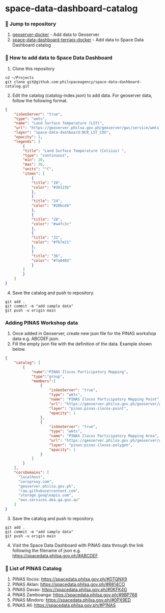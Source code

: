 # space-data-dashboard-catalog

### :pushpin: Jump to repository
1. [geoserver-docker](https://github.com/philspaceagency/geoserver-docker) - Add data to Geoserver
2. [space-data-dashboard-terriajs-docker](https://github.com/philspaceagency/space-data-dashboard-terriajs-docker) - Add data to Space Data Dashboard catalog

### :pushpin: How to add data to Space Data Dashboard
1. Clone this repository
```
cd ~/Projects
git clone git@github.com:philspaceagency/space-data-dashboard-catalog.git
```
2. Edit the catalog (catalog-index.json) to add data. For geoserver data, follow the following format.
```json
{
    "isGeoServer": "true",
    "type": "wmts",
    "name": "Land Surface Temperature (LST)",
    "url": "https://geoserver.philsa.gov.ph/geoserver/gwc/service/wmts?service=WMTS&acceptVersions=1.0.0&request=GetCapabilities",
    "layer": "space-data-dashboard:NCR_LST_COG",
    "opacity": 1,
    "legends": [
        {
        "title": "Land Surface Temperature (Celsius) ",
        "type": "continuous",
        "min": 20,
        "max": 36,
        "units": "°C",
        "items": [
            {
            "title": "20",
            "color": "#30123b"
            },
            {
            "title": "24",
            "color": "#28bceb"
            },
            {
            "title": "28",
            "color": "#a4fc3c"
            },
            {
            "title": "32",
            "color": "#fb7e21"
            },
            {
            "title": "36",
            "color": "#7a0403"
            }
        ]
        }
    ]
}

```
4. Save the catalog and push to repository.
```
git add .
git commit -m "add sample data"
git push -u origin main
```

### Adding PINAS Workshop data
1. Once added in Geoserver, create new json file for the PINAS workshop data e.g. ABCDEF.json.
2. Fill the empty json file with the definition of the data. Example shown below.
```json
{
    "catalog": [
        {
            "name":"PINAS Ilocos Participatory Mapping",
            "type":"group",
            "members":[
                {
                    "isGeoServer": "true",
                    "type": "wmts",
                    "name": "PINAS Ilocos Participatory Mapping Point",
                    "url": "https://geoserver.philsa.gov.ph/geoserver/gwc/service/wmts?service=WMTS&acceptVersions=1.0.0&request=GetCapabilities",
                    "layer": "pinas:pinas-ilocos-point",
                    "opacity": 1
                },
                {
                    "isGeoServer": "true",
                    "type": "wmts",
                    "name": "PINAS Ilocos Participatory Mapping Area",
                    "url": "https://geoserver.philsa.gov.ph/geoserver/gwc/service/wmts?service=WMTS&acceptVersions=1.0.0&request=GetCapabilities",
                    "layer": "pinas:pinas-ilocos-polygon",
                    "opacity": 1
                }
            ]
        }
    ],
    "corsDomains": [
      "localhost",
      "corsproxy.com",
      "geoserver.philsa.gov.ph",
      "raw.githubusercontent.com",
      "storage.googleapis.com",
      "ows.services.dea.ga.gov.au"
    ]
}
```

3. Save the catalog and push to repository.
```
git add .
git commit -m "add sample data"
git push -u origin main
```
4. Visit the Space Data Dashboard with PINAS data through the link following the filename of json e.g. https://spacedata.philsa.gov.ph/#ABCDEF

### :pushpin: List of PINAS Catalog
1. PINAS Ilocos: https://spacedata.philsa.gov.ph/#DTQNX9
2. PINAS Aklan: https://spacedata.philsa.gov.ph/#R814CO
3. PINAS Davao: https://spacedata.philsa.gov.ph/#0KFK4G
4. PINAS Zamboanga: https://spacedata.philsa.gov.ph/#9BP768
5. PINAS Mindoro: https://spacedata.philsa.gov.ph/#0PX9ED
6. PINAS All: https://spacedata.philsa.gov.ph/#P1NAS